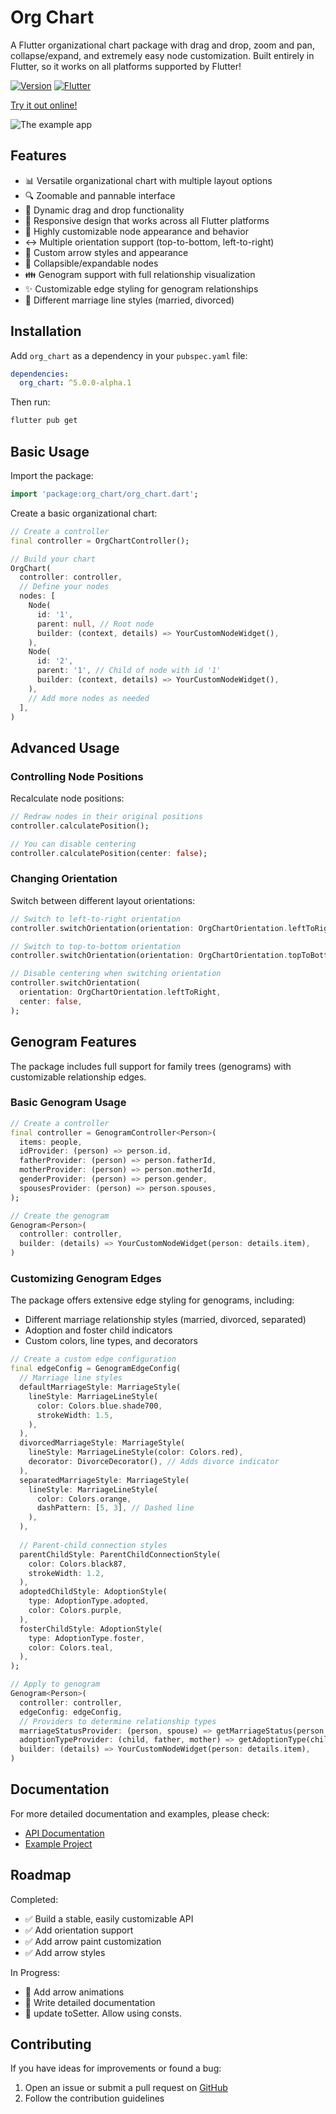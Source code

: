 # Org Chart

A Flutter organizational chart package with drag and drop, zoom and pan, collapse/expand, and extremely easy node customization. Built entirely in Flutter, so it works on all platforms supported by Flutter!

[![Version](https://img.shields.io/badge/version-5.0.0--alpha.1-blue.svg)](https://pub.dev/packages/org_chart)
[![Flutter](https://img.shields.io/badge/Flutter-3.0+-blue.svg)](https://flutter.dev)

[Try it out online!](https://ahnaineh.github.io/)

![The example app](https://github.com/ahnaineh/org_chart/blob/c9d1ed3f80b6a8ceb13f12e3255d3511ec68d865/Sequence%2001_5.gif?raw=True)

## Features

- 📊 Versatile organizational chart with multiple layout options
- 🔍 Zoomable and pannable interface
- 🔄 Dynamic drag and drop functionality
- 📱 Responsive design that works across all Flutter platforms
- 🎨 Highly customizable node appearance and behavior
- ↔️ Multiple orientation support (top-to-bottom, left-to-right)
- 🎯 Custom arrow styles and appearance
- 🧩 Collapsible/expandable nodes
- 👪 Genogram support with full relationship visualization
- ✨ Customizable edge styling for genogram relationships
- 💍 Different marriage line styles (married, divorced)

## Installation

Add `org_chart` as a dependency in your `pubspec.yaml` file:

```yaml
dependencies:
  org_chart: ^5.0.0-alpha.1
```

Then run:

```bash
flutter pub get
```

## Basic Usage

Import the package:

```dart
import 'package:org_chart/org_chart.dart';
```

Create a basic organizational chart:

```dart
// Create a controller
final controller = OrgChartController();

// Build your chart
OrgChart(
  controller: controller,
  // Define your nodes
  nodes: [
    Node(
      id: '1',
      parent: null, // Root node
      builder: (context, details) => YourCustomNodeWidget(),
    ),
    Node(
      id: '2',
      parent: '1', // Child of node with id '1'
      builder: (context, details) => YourCustomNodeWidget(),
    ),
    // Add more nodes as needed
  ],
)
```

## Advanced Usage

### Controlling Node Positions

Recalculate node positions:

```dart
// Redraw nodes in their original positions
controller.calculatePosition();

// You can disable centering
controller.calculatePosition(center: false);
```

### Changing Orientation

Switch between different layout orientations:

```dart
// Switch to left-to-right orientation
controller.switchOrientation(orientation: OrgChartOrientation.leftToRight);

// Switch to top-to-bottom orientation
controller.switchOrientation(orientation: OrgChartOrientation.topToBottom);

// Disable centering when switching orientation
controller.switchOrientation(
  orientation: OrgChartOrientation.leftToRight,
  center: false,
);
```

## Genogram Features

The package includes full support for family trees (genograms) with customizable relationship edges.

### Basic Genogram Usage

```dart
// Create a controller
final controller = GenogramController<Person>(
  items: people,
  idProvider: (person) => person.id,
  fatherProvider: (person) => person.fatherId,
  motherProvider: (person) => person.motherId,
  genderProvider: (person) => person.gender,
  spousesProvider: (person) => person.spouses,
);

// Create the genogram
Genogram<Person>(
  controller: controller,
  builder: (details) => YourCustomNodeWidget(person: details.item),
)
```

### Customizing Genogram Edges

The package offers extensive edge styling for genograms, including:

- Different marriage relationship styles (married, divorced, separated)
- Adoption and foster child indicators
- Custom colors, line types, and decorators

```dart
// Create a custom edge configuration
final edgeConfig = GenogramEdgeConfig(
  // Marriage line styles
  defaultMarriageStyle: MarriageStyle(
    lineStyle: MarriageLineStyle(
      color: Colors.blue.shade700,
      strokeWidth: 1.5,
    ),
  ),
  divorcedMarriageStyle: MarriageStyle(
    lineStyle: MarriageLineStyle(color: Colors.red),
    decorator: DivorceDecorator(), // Adds divorce indicator
  ),
  separatedMarriageStyle: MarriageStyle(
    lineStyle: MarriageLineStyle(
      color: Colors.orange,
      dashPattern: [5, 3], // Dashed line
    ),
  ),
  
  // Parent-child connection styles
  parentChildStyle: ParentChildConnectionStyle(
    color: Colors.black87,
    strokeWidth: 1.2,
  ),
  adoptedChildStyle: AdoptionStyle(
    type: AdoptionType.adopted,
    color: Colors.purple,
  ),
  fosterChildStyle: AdoptionStyle(
    type: AdoptionType.foster,
    color: Colors.teal,
  ),
);

// Apply to genogram
Genogram<Person>(
  controller: controller,
  edgeConfig: edgeConfig,
  // Providers to determine relationship types
  marriageStatusProvider: (person, spouse) => getMarriageStatus(person, spouse),
  adoptionTypeProvider: (child, father, mother) => getAdoptionType(child, father, mother),
  builder: (details) => YourCustomNodeWidget(person: details.item),
)
```

## Documentation

For more detailed documentation and examples, please check:

- [API Documentation](https://pub.dev/documentation/org_chart/latest/)
- [Example Project](https://pub.dev/packages/org_chart/example)

## Roadmap

Completed:
- ✅ Build a stable, easily customizable API
- ✅ Add orientation support
- ✅ Add arrow paint customization
- ✅ Add arrow styles

In Progress:
- 🚧 Add arrow animations
- 🚧 Write detailed documentation
- 🚧 update toSetter. Allow using consts. 



## Contributing

If you have ideas for improvements or found a bug:

1. Open an issue or submit a pull request on [GitHub](https://github.com/ahnaineh/org_chart)
2. Follow the contribution guidelines
